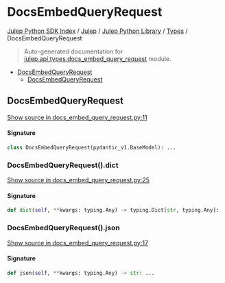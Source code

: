 # DocsEmbedQueryRequest

[Julep Python SDK Index](../../../README.md#julep-python-sdk-index) / [Julep](../../index.md#julep) / [Julep Python Library](../index.md#julep-python-library) / [Types](./index.md#types) / DocsEmbedQueryRequest

> Auto-generated documentation for [julep.api.types.docs_embed_query_request](../../../../../../../julep/api/types/docs_embed_query_request.py) module.

- [DocsEmbedQueryRequest](#docsembedqueryrequest)
  - [DocsEmbedQueryRequest](#docsembedqueryrequest-1)

## DocsEmbedQueryRequest

[Show source in docs_embed_query_request.py:11](../../../../../../../julep/api/types/docs_embed_query_request.py#L11)

#### Signature

```python
class DocsEmbedQueryRequest(pydantic_v1.BaseModel): ...
```

### DocsEmbedQueryRequest().dict

[Show source in docs_embed_query_request.py:25](../../../../../../../julep/api/types/docs_embed_query_request.py#L25)

#### Signature

```python
def dict(self, **kwargs: typing.Any) -> typing.Dict[str, typing.Any]: ...
```

### DocsEmbedQueryRequest().json

[Show source in docs_embed_query_request.py:17](../../../../../../../julep/api/types/docs_embed_query_request.py#L17)

#### Signature

```python
def json(self, **kwargs: typing.Any) -> str: ...
```